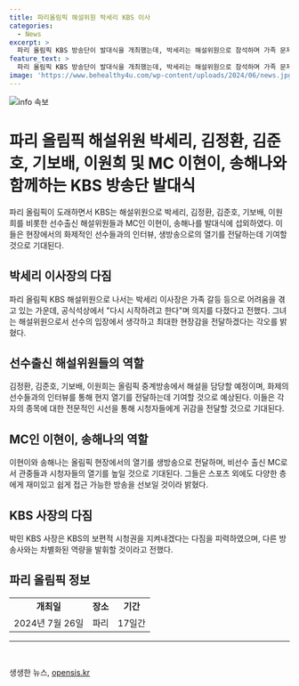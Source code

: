```yaml
---
title: 파리올림픽 해설위원 박세리 KBS 이사
categories:
  - News
excerpt: >
  파리 올림픽 KBS 방송단이 발대식을 개최했는데, 박세리는 해설위원으로 참석하며 가족 문제에 대한 갈등을 극복하겠다는 각오를 밝혔다. 또한, 김정환, 김준호, 기보배, 이원희 등 선수 출신의 해설위원들이 활동할 예정이며, 이현이와 송해나가 MC 역을 맡아 현장의 열기를 생방송으로 전할 것이라고 전해졌다. 2024 파리올림픽의 대장정이 내달 26일 개막되어 17일 간 진행될 예정이다. KBS는 공영방송의 역할을 강조하며 다른 방송사와의 차별화된 역량을 발휘할 것을 밝혔다.
feature_text: >
  파리 올림픽 KBS 방송단이 발대식을 개최했는데, 박세리는 해설위원으로 참석하며 가족 문제에 대한 갈등을 극복하겠다는 각오를 밝혔다. 또한, 김정환, 김준호, 기보배, 이원희 등 선수 출신의 해설위원들이 활동할 예정이며, 이현이와 송해나가 MC 역을 맡아 현장의 열기를 생방송으로 전할 것이라고 전해졌다. 2024 파리올림픽의 대장정이 내달 26일 개막되어 17일 간 진행될 예정이다. KBS는 공영방송의 역할을 강조하며 다른 방송사와의 차별화된 역량을 발휘할 것을 밝혔다.
image: 'https://www.behealthy4u.com/wp-content/uploads/2024/06/news.jpg'
---
```


<p><img src="https://www.behealthy4u.com/wp-content/uploads/2024/06/news.jpg" alt="info 속보" /></p>

<h1>파리 올림픽 해설위원 박세리, 김정환, 김준호, 기보배, 이원희 및 MC 이현이, 송해나와 함께하는 KBS 방송단 발대식</h1>

<p data-ke-size="size16">파리 올림픽이 도래하면서 KBS는 해설위원으로 박세리, 김정환, 김준호, 기보배, 이원희를 비롯한 선수출신 해설위원들과 MC인 이현이, 송해나를 발대식에 섭외하였다. 이들은 현장에서의 화제적인 선수들과의 인터뷰, 생방송으로의 열기를 전달하는데 기여할 것으로 기대된다.</p>

<h2 data-ke-size="size26">박세리 이사장의 다짐</h2>

<p data-ke-size="size16">파리 올림픽 KBS 해설위원으로 나서는 박세리 이사장은 가족 갈등 등으로 어려움을 겪고 있는 가운데, 공식석상에서 "다시 시작하려고 한다"며 의지를 다졌다고 전했다. 그녀는 해설위원으로서 선수의 입장에서 생각하고 최대한 현장감을 전달하겠다는 각오를 밝혔다.</p>

<h2 data-ke-size="size26">선수출신 해설위원들의 역할</h2>

<p data-ke-size="size16">김정환, 김준호, 기보배, 이원희는 올림픽 중계방송에서 해설을 담당할 예정이며, 화제의 선수들과의 인터뷰를 통해 현지 열기를 전달하는데 기여할 것으로 예상된다. 이들은 각자의 종목에 대한 전문적인 시선을 통해 시청자들에게 귀감을 전달할 것으로 기대된다.</p>

<h2 data-ke-size="size26">MC인 이현이, 송해나의 역할</h2>

<p data-ke-size="size16">이현이와 송해나는 올림픽 현장에서의 열기를 생방송으로 전달하며, 비선수 출신 MC로서 관중들과 시청자들의 열기를 높일 것으로 기대된다. 그들은 스포츠 외에도 다양한 층에게 재미있고 쉽게 접근 가능한 방송을 선보일 것이라 밝혔다.</p>

<h2 data-ke-size="size26">KBS 사장의 다짐</h2>

<p data-ke-size="size16">박민 KBS 사장은 KBS의 보편적 시청권을 지켜내겠다는 다짐을 피력하였으며, 다른 방송사와는 차별화된 역량을 발휘할 것이라고 전했다.</p>

<h2 data-ke-size="size26">파리 올림픽 정보</h2>

<table>
    <tbody>
        <tr>
            <td style="text-align: center; height: 17px;"><b>개최일</b></td>
            <td style="text-align: center; height: 17px;"><b>장소</b></td>
            <td style="text-align: center; height: 17px;"><b>기간</b></td>
        </tr>
        <tr>
            <td style="text-align: center; height: 17px;">2024년 7월 26일</td>
            <td style="text-align: center; height: 17px;">파리</td>
            <td style="text-align: center; height: 17px;">17일간</td>
        </tr>
    </tbody>
</table>

<hr>

<p data-ke-size="size16">&nbsp;</p>
생생한 뉴스, <a href="https://opensis.kr" rel="dofollow">opensis.kr</a>


